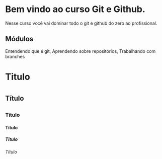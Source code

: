 # Bem vindo ao curso Git e Github.
Nesse curso você vai dominar todo o git e github do zero ao profissional.

## Módulos
Entendendo que é git, Aprendendo sobre repositórios, Trabalhando com branches

# Titulo <h1>
## Título <h2>
### Título <h3>
#### Título <h4>
##### Título <h5>
###### Título <h6>
